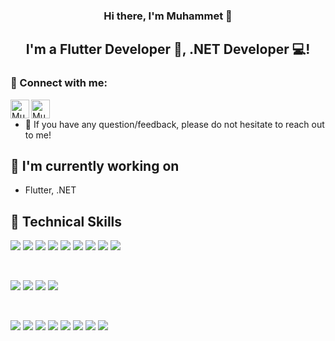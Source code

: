 <h3 align="center">
Hi there, I'm Muhammet 👋
</h3>

<h2 align="center">
I'm a Flutter Developer 📱, .NET Developer 💻!
</h2> 

### 🤝 Connect with me:

<a href="https://www.linkedin.com/in/muhammet-hüseyin-salcı-04bbb321b/"><img align="left" src="https://cliply.co/wp-content/uploads/2021/02/372102050_LINKEDIN_ICON_TRANSPARENT_1080.gif" alt="Muhammet Hüseyin Salcı | LinkedIn" width="30px"/></a>
<a href="https://instagram.com/salcimuhammeth"><img align="left" src="https://media1.giphy.com/media/eTtXHP8CyQHHa4M8EM/giphy.gif?cid=790b7611801a1e6ac7cbf3fc459d8acc92d644f588a42236&rid=giphy.gif&ct=s" alt="Muhammet Hüseyin Salcı | Instagram" width="30px"/></a>
</br>
- 💬 If you have any question/feedback, please do not hesitate to reach out to me!



## 🔭 I'm currently working on
- Flutter, .NET

## 💼 Technical Skills

![](https://img.shields.io/badge/Code-React-informational?style=flat&logo=react&color=61DAFB)
![](https://img.shields.io/badge/Code-Redux-informational?style=flat&logo=Redux&color=764ABC)
![](https://img.shields.io/badge/Code-JavaScript-informational?style=flat&logo=JavaScript&color=F7DF1E)
![](https://img.shields.io/badge/Code-Ruby-informational?style=flat&logo=Ruby&color=CC342D)
![](https://img.shields.io/badge/Code-Ruby_on_Rails-informational?style=flat&logo=Ruby-On-Rails&color=CC0000)
![](https://img.shields.io/badge/Code-HTML5-informational?style=flat&logo=HTML5&color=E34F26)
![](https://img.shields.io/badge/Code-PostgreSQL-informational?style=flat&logo=PostgreSQL&color=336791)
![](https://img.shields.io/badge/Code-SQLite-informational?style=flat&logo=SQLite&color=003B57)
![](https://img.shields.io/badge/Code-Python-informational?style=flat&logo=Python&color=003B57)

</br>

![](https://img.shields.io/badge/Style-Bootstrap-informational?style=flat&logo=Bootstrap&color=7952B3)
![](https://img.shields.io/badge/Style-CSS3-informational?style=flat&logo=CSS3&color=1572B6)
![](https://img.shields.io/badge/Style-styled--components-informational?style=flat&logo=styled-components&color=DB7093)
![](https://img.shields.io/badge/Style-Material--UI-informational?style=flat&logo=Material-UI&color=0081CB)


</br>

![](https://img.shields.io/badge/Tools-Figma-informational?style=flat&logo=Figma&color=F24E1E)
![](https://img.shields.io/badge/Tools-NPM-informational?style=flat&logo=NPM&color=CB3837)
![](https://img.shields.io/badge/Tools-Yarn-informational?style=flat&logo=Yarn&color=2C8EBB)
![](https://img.shields.io/badge/Tools-Postman-informational?style=flat&logo=Postman&color=FF6C37)
![](https://img.shields.io/badge/Tools-Heroku-informational?style=flat&logo=Heroku&color=430098)
![](https://img.shields.io/badge/Tools-Netlify-informational?style=flat&logo=netlify&color=00C7B7)
![](https://img.shields.io/badge/Tools-Git-informational?style=flat&logo=Git&color=F05032)
![](https://img.shields.io/badge/Tools-GitHub-informational?style=flat&logo=GitHub&color=181717)

